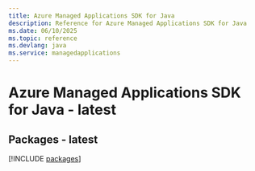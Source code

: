 ```yaml
---
title: Azure Managed Applications SDK for Java
description: Reference for Azure Managed Applications SDK for Java
ms.date: 06/10/2025
ms.topic: reference
ms.devlang: java
ms.service: managedapplications
---
```

# Azure Managed Applications SDK for Java - latest
## Packages - latest
[!INCLUDE [packages](managed-applications-index.md)]